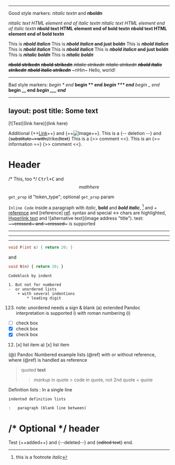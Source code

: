 - - -
Good style markers:
*пitalic textп* and **пboldп**

*пitalic text <span>HTML element</span> end of italic textп*
_пitalic text <SPAN>HTML element</SPAN> end of italic textп_
**пbold text <span>HTML element</span> end of bold textп**
__пbold text <span>HTML element</span> end of bold textп__

This is ***пbold italicп***
This is ***пbold italicп* and just boldп**
This is **_пbold italicп_**
This is __*пbold italicп*__
This is ___пbold italicп___
This is ___пbold italicп_ and just boldп__
This is _**пitalic boldп**_
This is *__пitalic boldп__*

__~~пbold strikedп~~__
**~~пbold strikedп~~**
_~~пitalic strikedп~~_
*~~пitalic strikedп~~*
___~~пbold italic strikedп~~___
***~~пbold italic strikedп~~***
~пHiп~ Hello, world!

- - - -
Bad style markers:
*begin * end*
**begin ** end**
***begin *** end***
_begin _ end_
__begin __ end__
___begin ___ end___

---
layout: post
title: Some text
---
[![Test](link here)](link here)

Additional {++[Link](https://foo.bar)++} and {++![Image](images/image.png)++}.
This is a {-- deletion --} and {~~substitute~>with~~striked~~text~~}
This is a {>> comment <<}.
This is an {== information ==} {>> comment <<}.

# Header
<!-- This is a comment -->
/* This, too */ <kbd>Ctrl+C</kbd> and <tagbegin test="test">
$$ math here $$

`get_prop` id "token_type"; optional `get_prop` param

`Inline Code` inside a paragraph with *italic*, 
**bold** and ***bold italic***, [^footnote] and + 
[reference][ref] and [reference] [ref]. <HTML> syntax and special &harr; 
chars are highlighted, [Hyperlink text](url "title") 
and ![alternative text](image address "title"). 
test: ~~~~crossed~ and ~crossed~~~ is supported 

- - -
*  *  *
_  _  _  _

```c
void F(int s) { return 20; }
```
and

   ~~~php
void N(n) { return 20; }
   ~~~

    Codeblock by indent

	1. But not for numbered
	-  or unordered lists
    	+ with several indentions
        	* leading digit 
123. note: unordered needs a sign & blank
	(a) extended Pandoc interpretation is supported
    	i) with roman numbering (i)    
- [ ] check box
- [x] check box
- [X] check box
12. [x] list item
a) [x] list item

(@) Pandoc Numbered example lists
(@ref) with or without reference, where (@ref) is
handled as reference

> quoted **text**
> > *markup* in quote
>        > code in quote, not 2nd quote
  >= quote

Definition lists
:   In a single line

    indented definition lists

	:   paragraph (blank line between)

[ref]: url "title"
[^footnote]: this is a footnote *italic* 

/* Optional */
header
=

Test {++added++} and {--deleted--} and {~~edited text~~} end.    
